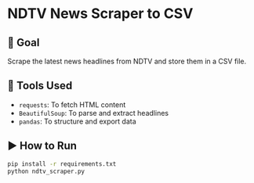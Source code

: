 # NDTV News Scraper to CSV

## 🎯 Goal
Scrape the latest news headlines from NDTV and store them in a CSV file.

## 🔧 Tools Used
- `requests`: To fetch HTML content
- `BeautifulSoup`: To parse and extract headlines
- `pandas`: To structure and export data

## ▶️ How to Run

```bash
pip install -r requirements.txt
python ndtv_scraper.py
